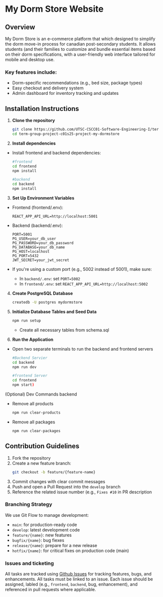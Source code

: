 # My Dorm Store Website 

## Overview 
My Dorm Store is an e-commerce platform that which designed to simplify the dorm move-in process for canadian post-secondary students. It allows students (and their families to customize and bundle essential items based on their dorm specifications, with a user-friendly web interface tailored for mobile and desktop use. 
### Key features include:
  - Dorm-specific recommendations (e.g., bed size, package types)
  - Easy checkout and delivery system
  - Admin dashboard for inventory tracking and updates


## Installation Instructions

1. **Clone the repository**

    ```bash
    git clone https://github.com/UTSC-CSCC01-Software-Engineering-I/term-group-project-c01s25-project-my-dormstore
    cd term-group-project-c01s25-project-my-dormstore
    ```

2. **Install dependencies**

  - Install frontend and backend dependencies:
   
    ```bash
    #frontend
    cd frontend
    npm install

    #backend
    cd backend
    npm install
    ```

3. **Set Up Environment Variables**
  - Frontend (frontend/.env):

     ```env
    REACT_APP_API_URL=http://localhost:5001
    ```

  - Backend (backend/.env):
    
    ```env
    PORT=5001
    PG_USER=your_db_user
    PG_PASSWORD=your_db_password
    PG_DATABASE=your_db_name
    PG_HOST=localhost
    PG_PORT=5432
    JWT_SECRET=your_jwt_secret
    ```

  - If you're using a custom port (e.g., 5002 instead of 5001), make sure:
    - In `backend/.env`: set `PORT=5002`
    - In `frontend/.env`: set `REACT_APP_API_URL=http://localhost:5002`
  
4. **Create PostgreSQL Database**

    ```bash
   createdb -U postgres mydormstore
    ```
    
5. **Initialize Database Tables and Seed Data**

    ```bash
    npm run setup
    ```

    - Create all necessary tables from schema.sql

6. **Run the Application**

  - Open two separate terminals to run the backend and frontend servers

    ```bash
    #Backend Servier
    cd backend
    npm run dev

    #frontend Server
    cd frontend
    npm start)
    ```
(Optional) Dev Commands backend
  - Remove all products
     ```bash
    npm run clear-products
    ```
     
  - Remove all packages

    ```bash
    npm run clear-packages
    ```

## Contribution Guidelines

1. Fork the repository
2. Create a new feature branch:
   ```bash
   git checkout -b feature/{feature-name}
   ```
3. Commit changes with clear commit messages
4. Push and open a Pull Request into the <code>develop</code> branch
5. Reference the related issue number (e.g., <code>Fixes #10</code> in PR description 

### Branching Strategy

We use Git Flow to manage development:

  * <code>main</code>: for production-ready code
  * <code>develop</code>: latest development code
  * <code>feature/{name}</code>: new features
  * <code>bugfix/{name}</code>: bug fiexes
  * <code>release/{name}</code>: prepare for a new release
  * <code>hotfix/{name}</code>: for critical fixes on production code (main)

### Issues and ticketing 

All tasks are tracked using [Github Issues](https://github.com/yourusername/your-repo/issues) for tracking features, bugs, and enhancements. All tasks must be linked to an issue. Each issue should be assigned, labled (e.g., <code>frontend</code>, <code>backend</code>, bug, enhancement), and referenced in pull requests where applicable. 








